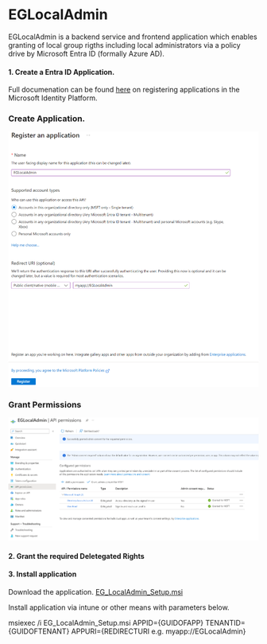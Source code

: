 # EGLocalAdmin

EGLocalAdmin is a backend service and frontend application which enables granting of local group rigths including local administrators via a policy drive by Microsoft Entra ID (formally Azure AD).

#### 1. Create a Entra ID Application.

Full documenation can be found [here](https://learn.microsoft.com/en-us/entra/identity-platform/quickstart-register-app "here") on registering applications in the Microsoft Identity Platform.

### Create Application.
![](https://github.com/an0mal1976/Deployable/blob/main/EGLocalAdmin/content/CreateApp.png?raw=true)



### Grant Permissions
![](https://github.com/an0mal1976/Deployable/blob/main/EGLocalAdmin/content/GrantPermissions.png?raw=true)




#### 2. Grant the required Deletegated Rights

#### 3. Install application

Download the application. [EG_LocalAdmin_Setup.msi](https://github.com/an0mal1976/Deployable/blob/main/EGLocalAdmin/EG_LocalAdmin_Setup.msi?raw=true "EG_LocalAdmin_Setup.msi")

Install application via intune or other means with parameters below.

msiexec /i EG_LocalAdmin_Setup.msi APPID={GUIDOFAPP} TENANTID={GUIDOFTENANT} APPURI={REDIRECTURI e.g. myapp://EGLocalAdmin}


